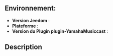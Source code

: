 ## Environnement:

* **Version Jeedom** :
* **Plateforme** :
* **Version du Plugin plugin-YamahaMusiccast** :

## Description

